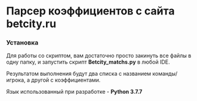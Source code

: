 # Парсер коэффициентов с сайта betcity.ru
### Установка

Для работы со скриптом, вам достаточно просто закинуть все файлы в одну папку, и запустить скрипт **Betcity_matchs.py** в любой IDE.

Результатом выполнения будут два списка с названием команды/игрока, а другой с коэффициентами.

Язык использованный при разработке - **Python 3.7.7**
